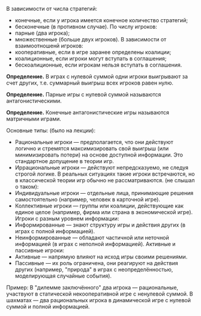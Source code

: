 В зависимости от числа стратегий: 
- конечные, если у игрока имеется конечное количество стратегий; 
- бесконечные (в противном случае). 
По числу игроков: 
- парные (два игрока); 
- множественные (больше двух игроков). 
В зависимости от взаимоотношенй игроков: 
- кооперативные, если в игре заранее определены коалиции; 
- коалиционные, если игроки могут вступать в соглашения; 
- бескоалиционные, если игрокам нельзя вступать в соглашения.

**Определение.** В играх с нулевой суммой одни игроки выигрывают за  счет других, т.е. суммарный выигрыш всех игроков равен нулю. 

**Определение.** Парные игры с нулевой суммой называются антагонистическими.

**Определение.** Конечные антагонистические игры называются матричными играми.

Основные типы:
(было на лекции):
* Рациональные игроки — предполагается, что они действуют логично и стремятся максимизировать свой выигрыш (или минимизировать потери) на основе доступной информации. Это стандартное допущение в теории игр.
* Иррациональные игроки — действуют непредсказуемо, не следуя строгой логике. В реальных ситуациях такие игроки встречаются, но в классической теории игр обычно не рассматриваются.
(не слышал о таком):
* Индивидуальные игроки — отдельные лица, принимающие решения самостоятельно (например, человек в карточной игре).
* Коллективные игроки — группы или коалиции, действующие как единое целое (например, фирма или страна в экономической игре).
Игроки с разным уровнем информации:
* Информированные — знают структуру игры и действия других (в играх с полной информацией).
* Неинформированные — обладают частичной или неточной информацией (в играх с неполной информацией).
Активные и пассивные игроки:
* Активные — напрямую влияют на исход игры своими решениями.
* Пассивные — их роль ограничена, они реагируют на действия других (например, "природа" в играх с неопределённостью, моделирующая случайные события).

Пример: В "дилемме заключённого" два игрока — рациональные, участвуют в статической некооперативной игре с ненулевой суммой. В шахматах — два рациональных игрока в динамической игре с нулевой суммой и полной информацией.